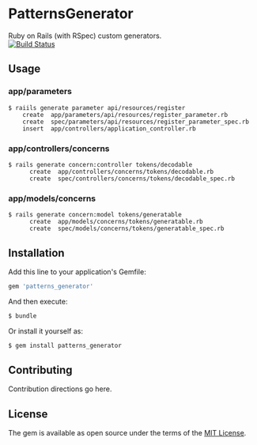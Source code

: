 # PatternsGenerator
Ruby on Rails (with RSpec) custom generators.  
[![Build Status](https://travis-ci.org/weathare/patterns_generator.svg?branch=master)](https://travis-ci.org/weathare/patterns_generator)

## Usage
### app/parameters
```
$ raiils generate parameter api/resources/register
    create  app/parameters/api/resources/register_parameter.rb
    create  spec/parameters/api/resources/register_parameter_spec.rb
    insert  app/controllers/application_controller.rb
```

### app/controllers/concerns
```
$ rails generate concern:controller tokens/decodable
      create  app/controllers/concerns/tokens/decodable.rb
      create  spec/controllers/concerns/tokens/decodable_spec.rb
```

### app/models/concerns
```
$ rails generate concern:model tokens/generatable
      create  app/models/concerns/tokens/generatable.rb
      create  spec/models/concerns/tokens/generatable_spec.rb
```

## Installation
Add this line to your application's Gemfile:

```ruby
gem 'patterns_generator'
```

And then execute:
```bash
$ bundle
```

Or install it yourself as:
```bash
$ gem install patterns_generator
```

## Contributing
Contribution directions go here.

## License
The gem is available as open source under the terms of the [MIT License](http://opensource.org/licenses/MIT).
